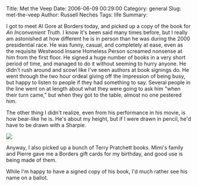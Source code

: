 Title: Met the Veep
Date: 2006-06-09 00:29:00
Category: general
Slug: met-the-veep
Author: Russell Neches
Tags: life
Summary: 


I got to meet Al Gore at Borders today, and picked up a copy of the book
for *An Inconvenient Truth*. I know it's been said many times before,
but I really am astonished at how different he is in person than he was
during the 2000 presidential race. He was funny, casual, and completely
at ease, even as the requisite Westwood Insane Homeless Person screamed
nonsense at him from the first floor. He signed a huge number of books
in a very short period of time, and managed to do it without seeming to
hurry anyone. He didn't rush around and scowl like I've seen authors at
book signings do. He went through the two hour ordeal giving off the
impression of being busy, but happy to listen to people if they had
something to say. Several people in the line went on at length about
what they were going to ask him "when their turn came," but when they
got to the table, almost no one pestered him.

The other thing I didn't realize, even from his performance in his
movie, is how bear-like he is. He's about my height, but if I were drawn
in pencil, he'd have to be drawn with a Sharpie.

![](http://vort.org/media/images/gore_handshake.jpg)

Anyway, I also picked up a bunch of Terry Pratchett books. Mimi's family
and Pierre gave me a Borders gift cards for my birthday, and good use is
being made of them.

While I'm happy to have a signed copy of his book, I'd much rather see
his name on a ballot.
